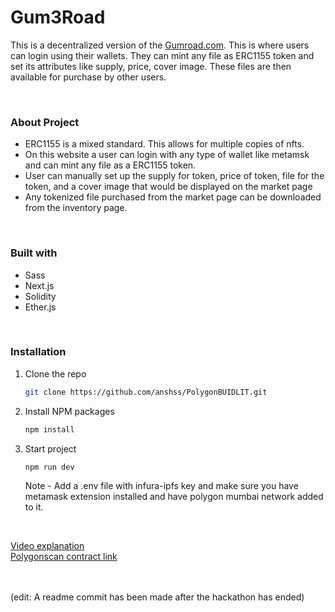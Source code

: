 # Gum3Road
This is a decentralized version of the [Gumroad.com](https://gumroad.com/). This is where users can login using their wallets. They can mint any file as ERC1155 token and set its attributes like supply, price, cover image. These files are then available for purchase by other users.

<br/>

### About Project
- ERC1155 is a mixed standard. This allows for multiple copies of nfts. 
- On this website a user can login with any type of wallet like metamsk and can mint any file as a ERC1155 token. 
- User can manually set up the supply for token, price of token, file for the token, and a cover image that would be displayed on the market page
- Any tokenized file purchased from the market page can be downloaded from the inventory page.

<br/>

### Built with
- Sass
- Next.js
- Solidity
- Ether.js

<br/>

### Installation

1. Clone the repo
   ```sh
   git clone https://github.com/anshss/PolygonBUIDLIT.git
   
   ```
2. Install NPM packages
   ```sh
   npm install
   ```
   
3. Start project
   ```sh
   npm run dev
   ```
   Note - Add a .env file with infura-ipfs key and make sure you have metamask extension installed and have polygon mumbai network added to it.

<br/>

[Video explanation](https://youtu.be/jbozgxCEwqo)
<br/>
[Polygonscan contract link](https://mumbai.polygonscan.com/address/0x6112C81f94A759EdAD39B1523C685c0b883c3C9a)

<br/>
<br/>
(edit: A readme commit has been made after the hackathon has ended)
